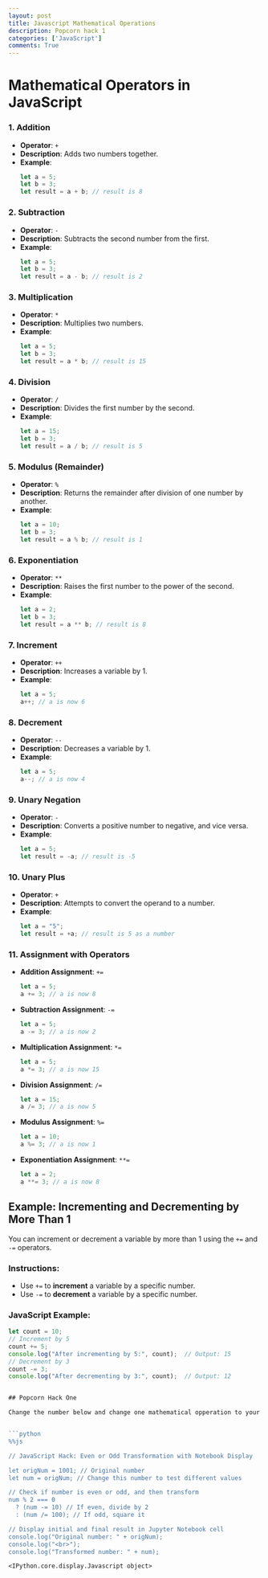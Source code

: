 ```yaml
---
layout: post
title: Javascript Mathematical Operations
description: Popcorn hack 1
categories: ['JavaScript']
comments: True
---
```


# Mathematical Operators in JavaScript

### 1. **Addition**
   - **Operator**: `+`
   - **Description**: Adds two numbers together.
   - **Example**:
     ```javascript
     let a = 5;
     let b = 3;
     let result = a + b; // result is 8
     ```

### 2. **Subtraction**
   - **Operator**: `-`
   - **Description**: Subtracts the second number from the first.
   - **Example**:
     ```javascript
     let a = 5;
     let b = 3;
     let result = a - b; // result is 2
     ```

### 3. **Multiplication**
   - **Operator**: `*`
   - **Description**: Multiplies two numbers.
   - **Example**:
     ```javascript
     let a = 5;
     let b = 3;
     let result = a * b; // result is 15
     ```

### 4. **Division**
   - **Operator**: `/`
   - **Description**: Divides the first number by the second.
   - **Example**:
     ```javascript
     let a = 15;
     let b = 3;
     let result = a / b; // result is 5
     ```

### 5. **Modulus (Remainder)**
   - **Operator**: `%`
   - **Description**: Returns the remainder after division of one number by another.
   - **Example**:
     ```javascript
     let a = 10;
     let b = 3;
     let result = a % b; // result is 1
     ```

### 6. **Exponentiation**
   - **Operator**: `**`
   - **Description**: Raises the first number to the power of the second.
   - **Example**:
     ```javascript
     let a = 2;
     let b = 3;
     let result = a ** b; // result is 8
     ```

### 7. **Increment**
   - **Operator**: `++`
   - **Description**: Increases a variable by 1.
   - **Example**:
     ```javascript
     let a = 5;
     a++; // a is now 6
     ```

### 8. **Decrement**
   - **Operator**: `--`
   - **Description**: Decreases a variable by 1.
   - **Example**:
     ```javascript
     let a = 5;
     a--; // a is now 4
     ```

### 9. **Unary Negation**
   - **Operator**: `-`
   - **Description**: Converts a positive number to negative, and vice versa.
   - **Example**:
     ```javascript
     let a = 5;
     let result = -a; // result is -5
     ```

### 10. **Unary Plus**
   - **Operator**: `+`
   - **Description**: Attempts to convert the operand to a number.
   - **Example**:
     ```javascript
     let a = "5";
     let result = +a; // result is 5 as a number
     ```

### 11. **Assignment with Operators**

   - **Addition Assignment**: `+=`
     ```javascript
     let a = 5;
     a += 3; // a is now 8
     ```

   - **Subtraction Assignment**: `-=`
     ```javascript
     let a = 5;
     a -= 3; // a is now 2
     ```

   - **Multiplication Assignment**: `*=`
     ```javascript
     let a = 5;
     a *= 3; // a is now 15
     ```

   - **Division Assignment**: `/=`
     ```javascript
     let a = 15;
     a /= 3; // a is now 5
     ```

   - **Modulus Assignment**: `%=`
     ```javascript
     let a = 10;
     a %= 3; // a is now 1
     ```

   - **Exponentiation Assignment**: `**=`
     ```javascript
     let a = 2;
     a **= 3; // a is now 8
     ```


## Example: Incrementing and Decrementing by More Than 1
You can increment or decrement a variable by more than 1 using the `+=` and `-=` operators.
### Instructions:
- Use `+=` to **increment** a variable by a specific number.
- Use `-=` to **decrement** a variable by a specific number.
### JavaScript Example:
```javascript
let count = 10;
// Increment by 5
count += 5;
console.log("After incrementing by 5:", count);  // Output: 15
// Decrement by 3
count -= 3;
console.log("After decrementing by 3:", count);  // Output: 12


## Popcorn Hack One

Change the number below and change one mathematical opperation to your liking. 


```python
%%js

// JavaScript Hack: Even or Odd Transformation with Notebook Display

let origNum = 1001; // Original number
let num = origNum; // Change this number to test different values

// Check if number is even or odd, and then transform
num % 2 === 0 
  ? (num -= 10) // If even, divide by 2
  : (num /= 100); // If odd, square it

// Display initial and final result in Jupyter Notebook cell
console.log("Original number: " + origNum);
console.log("<br>");
console.log("Transformed number: " + num);

```


    <IPython.core.display.Javascript object>

